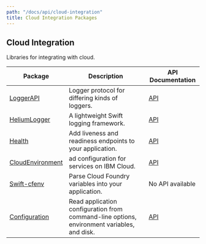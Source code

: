 ```yaml
---
path: "/docs/api/cloud-integration"
title: Cloud Integration Packages
---
```


## Cloud Integration

 Libraries for integrating with cloud.

 | Package      | Description | API Documentation |
 | ----------- | ----------- | ------- |
 | [LoggerAPI](https://github.com/Kitura-Next/LoggerAPI)      | Logger protocol for differing kinds of loggers.  | [API](https://ibm-swift.github.io/LoggerAPI/) |
 | [HeliumLogger](https://github.com/Kitura-Next/HeliumLogger) | A lightweight Swift logging framework. | [API](https://ibm-swift.github.io/HeliumLogger/) |
 | [Health](https://github.com/Kitura-Next/Health)      | Add liveness and readiness endpoints to your application. | [API](https://ibm-swift.github.io/Health/) |
 | [CloudEnvironment](https://github.com/Kitura-Next/CloudEnvironment) | ad configuration for services on IBM Cloud. | [API](https://ibm-swift.github.io/CloudEnvironment/) |
 | [Swift-cfenv](https://github.com/Kitura-Next/Swift-cfenv) | Parse Cloud Foundry variables into your application. | No API available |
 | [Configuration](https://github.com/Kitura-Next/Configuration) | Read application configuration from command-line options, environment variables, and disk. | [API](https://ibm-swift.github.io/Configuration/) |
